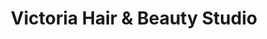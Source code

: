 ---
title: "Victoria Hair & Beauty Studio"
url: /castellon-de-la-plana-castello-de-la-plana/victoria-hair-y-beauty-studio/
shop: cosméticos
---